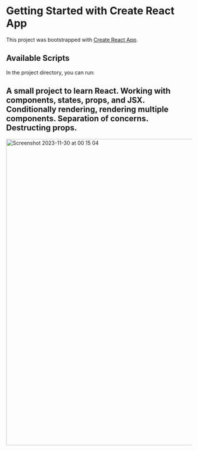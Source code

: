 # Getting Started with Create React App

This project was bootstrapped with [Create React App](https://github.com/facebook/create-react-app).

## Available Scripts

In the project directory, you can run:

## A small project to learn React. Working with components, states, props, and JSX. Conditionally rendering, rendering multiple components. Separation of concerns. Destructing props.


<img width="831" alt="Screenshot 2023-11-30 at 00 15 04" src="https://github.com/jlpmartinss/pizza-menu/assets/50104175/480c803f-899f-4b16-8931-11be9d3f64be">
